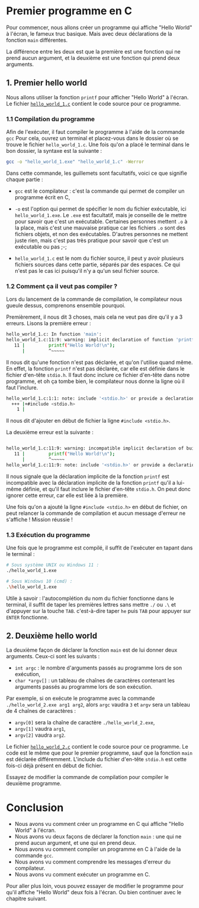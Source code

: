 
# Premier programme en C
Pour commencer, nous allons créer un programme qui affiche "Hello World" à l'écran, le fameux truc basique.
Mais avec deux déclarations de la fonction `main` différentes.

La différence entre les deux est que la première est une fonction qui ne prend aucun argument,
et la deuxième est une fonction qui prend deux arguments.



## 1. Premier hello world
Nous allons utiliser la fonction `printf` pour afficher "Hello World" à l'écran.
Le fichier [`hello_world_1.c`](hello_world_1.c) contient le code source pour ce programme.

### 1.1 Compilation du programme
Afin de l'exécuter, il faut compiler le programme à l'aide de la commande `gcc`
Pour cela, ouvrez un terminal et placez-vous dans le dossier où se trouve le fichier `hello_world_1.c`.
Une fois qu'on a placé le terminal dans le bon dossier, la syntaxe est la suivante :

```bash
gcc -o "hello_world_1.exe" "hello_world_1.c" -Werror
```

Dans cette commande, les guillemets sont facultatifs, voici ce que signifie chaque partie :
- `gcc` est le compilateur : c'est la commande qui permet de compiler un programme écrit en C,

- `-o` est l'option qui permet de spécifier le nom du fichier exécutable, ici `hello_world_1.exe`.
Le `.exe` est facultatif, mais je conseille de le mettre pour savoir que c'est un exécutable.
Certaines personnes mettent `.o` à la place, mais c'est une mauvaise pratique car les fichiers `.o`
sont des fichiers objets, et non des exécutables.
D'autres personnes ne mettent juste rien, mais c'est pas très pratique pour savoir que c'est un exécutable ou pas ;-;

- `hello_world_1.c` est le nom du fichier source, il peut y avoir plusieurs fichiers sources dans cette partie,
séparés par des espaces. Ce qui n'est pas le cas ici puisqu'il n'y a qu'un seul fichier source.


### 1.2 Comment ça il veut pas compiler ?
Lors du lancement de la commande de compilation, le compilateur nous gueule dessus, comprenons ensemble pourquoi.

Premièrement, il nous dit 3 choses, mais cela ne veut pas dire qu'il y a 3 erreurs.
Lisons la première erreur :

```bash
hello_world_1.c: In function 'main':
hello_world_1.c:11:9: warning: implicit declaration of function 'printf' [-Wimplicit-function-declaration]
   11 |         printf("Hello World!\n");
      |         ^~~~~~
```
Il nous dit qu'une fonction n'est pas déclarée, et qu'on l'utilise quand même.
En effet, la fonction `printf` n'est pas déclarée, car elle est définie dans le fichier d'en-tête `stdio.h`.
Il faut donc inclure ce fichier d'en-tête dans notre programme, et oh ça tombe bien,
le compilateur nous donne la ligne où il faut l'inclure.
```bash
hello_world_1.c:1:1: note: include '<stdio.h>' or provide a declaration of 'printf'
  +++ |+#include <stdio.h>
    1 |
```
Il nous dit d'ajouter en début de fichier la ligne `#include <stdio.h>`.

La deuxième erreur est la suivante :
```bash

hello_world_1.c:11:9: warning: incompatible implicit declaration of built-in function 'printf' [-Wbuiltin-declaration-mismatch]
   11 |         printf("Hello World!\n");
      |         ^~~~~~
hello_world_1.c:11:9: note: include '<stdio.h>' or provide a declaration of 'printf'
```
Il nous signale que la déclaration implicite de la fonction `printf` est incompatible avec la déclaration implicite
de la fonction `printf` qu'il a lui-même définie, et qu'il faut inclure le fichier d'en-tête `stdio.h`.
On peut donc ignorer cette erreur, car elle est liée à la première.

Une fois qu'on a ajouté la ligne `#include <stdio.h>` en début de fichier,
on peut relancer la commande de compilation et aucun message d'erreur ne s'affiche !
Mission réussie !


### 1.3 Exécution du programme
Une fois que le programme est compilé, il suffit de l'exécuter en tapant dans le terminal :

```bash
# Sous système UNIX ou Windows 11 :
./hello_world_1.exe

# Sous Windows 10 (cmd) :
.\hello_world_1.exe
```
Utile à savoir : l'autocomplétion du nom du fichier fonctionne dans le terminal,
il suffit de taper les premières lettres sans mettre `./` ou `.\` et d'appuyer sur la touche `TAB`.
c'est-à-dire taper `he` puis `TAB` pour appuyer sur `ENTER` fonctionne.



## 2. Deuxième hello world
La deuxième façon de déclarer la fonction `main` est de lui donner deux arguments.
Ceux-ci sont les suivants :
- `int argc` : le nombre d'arguments passés au programme lors de son exécution,
- `char *argv[]` : un tableau de chaînes de caractères contenant les arguments passés au programme lors de son exécution.

Par exemple, si on exécute le programme avec la commande `./hello_world_2.exe arg1 arg2`,
alors `argc` vaudra `3` et `argv` sera un tableau de 4 chaînes de caractères :
- `argv[0]` sera la chaîne de caractère `./hello_world_2.exe`,
- `argv[1]` vaudra `arg1`,
- `argv[2]` vaudra `arg2`.

Le fichier [`hello_world_2.c`](hello_world_2.c) contient le code source pour ce programme.
Le code est le même que pour le premier programme, sauf que la fonction `main` est déclarée différemment.
L'include du fichier d'en-tête `stdio.h` est cette fois-ci déjà présent en début de fichier.

Essayez de modifier la commande de compilation pour compiler le deuxième programme.



# Conclusion
- Nous avons vu comment créer un programme en C qui affiche "Hello World" à l'écran.
- Nous avons vu deux façons de déclarer la fonction `main` :
une qui ne prend aucun argument, et une qui en prend deux.
- Nous avons vu comment compiler un programme en C à l'aide de la commande `gcc`.
- Nous avons vu comment comprendre les messages d'erreur du compilateur.
- Nous avons vu comment exécuter un programme en C.

Pour aller plus loin, vous pouvez essayer de modifier le programme pour qu'il affiche "Hello World" deux fois à l'écran.
Ou bien continuer avec le chapitre suivant.

